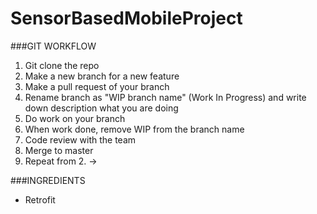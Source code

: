 # SensorBasedMobileProject

###GIT WORKFLOW

1. Git clone the repo
2. Make a new branch for a new feature
3. Make a pull request of your branch
4. Rename branch as "WIP branch name" (Work In Progress) and write down description what you are doing
5. Do work on your branch
6. When work done, remove WIP from the branch name
7. Code review with the team
8. Merge to master
9. Repeat from 2. ->

###INGREDIENTS

- Retrofit